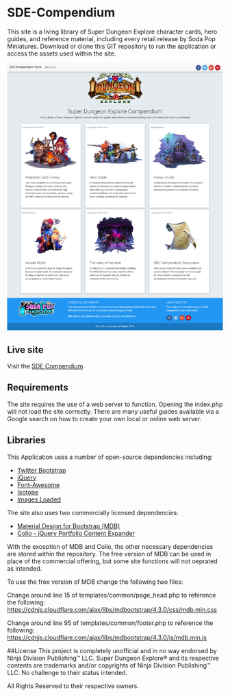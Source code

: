 # SDE-Compendium
This site is a living library of Super Dungeon Explore character cards, hero guides, and reference material, including every retail release by Soda Pop Miniatures. Download or clone this GIT repository to run the application or access the assets used within the site.

![Alt text](/img/bg/sde-compendium-pinterest.png?raw=true "SDE Compendium homepage")

## Live site
Visit the [SDE Compendium](http://sde.invarti,com)

## Requirements
The site requires the use of a web server to function. Opening the index.php will not load the site correctly. There are many useful guides available via a Google search on how to create your own local or online web server.

## Libraries
This Application uses a number of open-source dependencies including:

- [Twitter Bootstrap](http://getbootstrap.com/)
- [jQuery](https://jquery.com/)
- [Font-Awesome](http://fontawesome.io/)
- [Isotope](http://isotope.metafizzy.co/v2/)
- [Images Loaded](https://plugins.jquery.com/imagesloaded/)

The site also uses two commercially licensed dependencies:

- [Material Design for Bootstrap (MDB)](https://mdbootstrap.com/)
- [Colio - jQuery Portfolio Content Expander](https://codecanyon.net/item/colio-jquery-portfolio-content-expander-plugin/6507310)

With the exception of MDB and Colio, the other necessary dependencies are stored within the repository. The free version of MDB can be used in place of the commercial offering, but some site functions will not oeprated as intended.

To use the free version of MDB change the following two files:

Change around line 15 of templates/common/page_head.php to reference the following: https://cdnjs.cloudflare.com/ajax/libs/mdbootstrap/4.3.0/css/mdb.min.css

Change around line 95 of templates/common/footer.php to reference the following: https://cdnjs.cloudflare.com/ajax/libs/mdbootstrap/4.3.0/js/mdb.min.js



##License
This project is completely unofficial and in no way endorsed by Ninja Division Publishing™ LLC. Super Dungeon Explore® and its respective contents are trademarks and/or copyrights of Ninja Division Publishing™ LLC. No challenge to their status intended.

All Rights Reserved to their respective owners.
